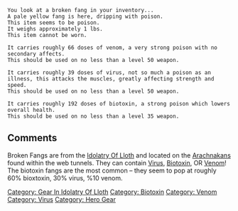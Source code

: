     You look at a broken fang in your inventory...
    A pale yellow fang is here, dripping with poison.
    This item seems to be poison.
    It weighs approximately 1 lbs.
    This item cannot be worn.

    It carries roughly 66 doses of venom, a very strong poison with no secondary affects.
    This should be used on no less than a level 50 weapon.

    It carries roughly 39 doses of virus, not so much a poison as an illness, this attacks the muscles, greatly affecting strength and speed.
    This should be used on no less than a level 50 weapon.

    It carries roughly 192 doses of biotoxin, a strong poison which lowers overall health.
    This should be used on no less than a level 35 weapon.

## Comments

Broken Fangs are from the [Idolatry Of
Lloth](:Category:Idolatry_Of_Lloth.md "wikilink") and located on the
[Arachnakans](Arachnakan "wikilink") found within the web tunnels. They
can contain [Virus](:Category:Virus.md "wikilink"),
[Biotoxin](:Category:Biotoxin.md "wikilink"), OR
[Venom](:Category:Venom.md "wikilink")! The biotoxin fangs are the most
common – they seem to pop at roughly 60% bioxtoxin, 30% virus, %10
venom.

[Category: Gear In Idolatry Of
Lloth](Category:_Gear_In_Idolatry_Of_Lloth "wikilink") [Category:
Biotoxin](Category:_Biotoxin "wikilink") [Category:
Venom](Category:_Venom "wikilink") [Category:
Virus](Category:_Virus "wikilink") [Category: Hero
Gear](Category:_Hero_Gear "wikilink")
